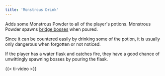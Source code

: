 ```yaml
---
title: 'Monstrous Drink'
---
```


Adds some Monstrous Powder to all of the player's potions. Monstrous Powder spawns [bridge bosses](https://noita.wiki.gg/wiki/Sauvojen_tuntija) when poured.

Since it can be countered easily by drinking some of the potion, it is usually only dangerous when forgotten or not noticed.

If the player has a water flask and catches fire, they have a good chance of unwittingly spawning bosses by pouring the flask.

{{< ti-video >}}

